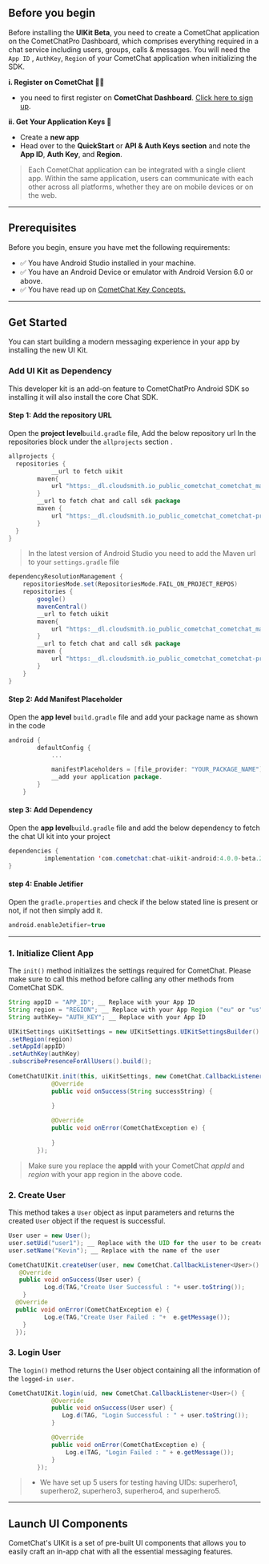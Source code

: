 ## Before you begin

Before installing the **UIKit Beta**, you need to create a CometChat application on the CometChatPro Dashboard, which comprises everything required in a chat service including users, groups, calls & messages. You will need the `App ID` , `AuthKey`, `Region` of your CometChat application when initializing the SDK.

**i. Register on CometChat 🧑‍💻**

- you need to first register on **CometChat Dashboard**. [Click here to sign up](https://app.cometchat.com/login).

**ii. Get Your Application Keys 🔑**

- Create a **new app**
- Head over to the **QuickStart** or **API & Auth Keys section** and note the **App ID**, **Auth Key**, and **Region**.

> Each CometChat application can be integrated with a single client app. Within the same application, users can communicate with each other across all platforms, whether they are on mobile devices or on the web.

---

## Prerequisites

Before you begin, ensure you have met the following requirements:

- ✅ You have Android Studio installed in your machine.
- ✅ You have an Android Device or emulator with Android Version 6.0 or above.
- ✅ You have read up on [CometChat Key Concepts.](https://www.cometchat.com/docs/java-uikit-beta/key-concepts)

---

## Get Started

You can start building a modern messaging experience in your app by installing the new UI Kit.

### Add UI Kit as Dependency

This developer kit is an add-on feature to CometChatPro Android SDK so installing it will also install the core Chat SDK.

#### **Step 1:** **Add the repository URL**

Open the **project level**`build.gradle` file, Add the below repository url In the repositories block under the `allprojects` section .

```groovy
allprojects {
  repositories {
    		__url to fetch uikit
        maven{
            url "https:__dl.cloudsmith.io_public_cometchat_cometchat_maven_"
        }
        __url to fetch chat and call sdk package
        maven {
            url "https:__dl.cloudsmith.io_public_cometchat_cometchat-pro-android_maven_"
        }
  }
}
```



> In the latest version of Android Studio you need to add the Maven url to your `settings.gradle` file

```groovy
dependencyResolutionManagement {
    repositoriesMode.set(RepositoriesMode.FAIL_ON_PROJECT_REPOS)
    repositories {
        google()
        mavenCentral()
        __url to fetch uikit
        maven{
            url "https:__dl.cloudsmith.io_public_cometchat_cometchat_maven_"
        }
        __url to fetch chat and call sdk package
        maven {
            url "https:__dl.cloudsmith.io_public_cometchat_cometchat-pro-android_maven_"
        }
    }
}
```



#### **Step 2: Add Manifest Placeholder**

Open the **app level** `build.gradle` file and add your package name as shown in the code

```groovy
android {
		defaultConfig {
			...

			manifestPlaceholders = [file_provider: "YOUR_PACKAGE_NAME"] 
			__add your application package.
		}
	}
```



#### **step 3: Add Dependency**

Open the **app level**`build.gradle` file and add the below dependency to fetch the chat UI kit into your project

```java
dependencies {
          implementation 'com.cometchat:chat-uikit-android:4.0.0-beta.2'
}
```



#### **step 4: Enable Jetifier**

Open the `gradle.properties` and check if the below stated line is present or not, if not then simply add it.

```groovy
android.enableJetifier=true
```



---

### 1. Initialize Client App

The `init()` method initializes the settings required for CometChat. Please make sure to call this method before calling any other methods from CometChat SDK.

```java
String appID = "APP_ID"; __ Replace with your App ID
String region = "REGION"; __ Replace with your App Region ("eu" or "us")
String authKey= "AUTH_KEY"; __ Replace with your App ID

UIKitSettings uiKitSettings = new UIKitSettings.UIKitSettingsBuilder()
.setRegion(region)
.setAppId(appID)
.setAuthKey(authKey)
.subscribePresenceForAllUsers().build();
        
CometChatUIKit.init(this, uiKitSettings, new CometChat.CallbackListener<String>() {
            @Override
            public void onSuccess(String successString) {
               
            }

            @Override
            public void onError(CometChatException e) {
                
            }
        });
```



> Make sure you replace the **appId** with your CometChat _appId_ and _region_ with your app region in the above code.

### 2. Create User

This method takes a `User` object  as input parameters and returns the created `User` object if the request is successful.

```java
User user = new User();
user.setUid("user1"); __ Replace with the UID for the user to be created
user.setName("Kevin"); __ Replace with the name of the user

CometChatUIKit.createUser(user, new CometChat.CallbackListener<User>() {
   @Override
   public void onSuccess(User user) {
   	      Log.d(TAG,"Create User Successful : "+ user.toString());
   	}
  @Override
  public void onError(CometChatException e) {
          Log.e(TAG,"Create User Failed : "+  e.getMessage());
  	}
  });
```



### 3. Login User

The `login()` method returns the User object containing all the information of the `logged-in user.`

```java
CometChatUIKit.login(uid, new CometChat.CallbackListener<User>() {
            @Override
            public void onSuccess(User user) {
               Log.d(TAG, "Login Successful : " + user.toString());
            }

            @Override
            public void onError(CometChatException e) {
                Log.e(TAG, "Login Failed : " + e.getMessage());
            }
        });
```



> - We have set up 5 users for testing having UIDs: superhero1, superhero2, superhero3, superhero4, and superhero5.

---

## Launch UI Components

CometChat's UIKit is a set of pre-built UI components that allows you to easily craft an in-app chat with all the essential messaging features.